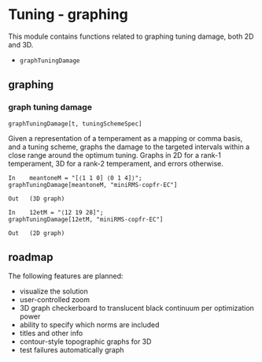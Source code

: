 # Tuning - graphing

This module contains functions related to graphing tuning damage, both 2D and 3D.

* `graphTuningDamage`

## graphing

### graph tuning damage

`graphTuningDamage[t, tuningSchemeSpec]`

Given a representation of a temperament as a mapping or comma basis, and a tuning scheme,
graphs the damage to the targeted intervals within a close range around the optimum tuning.
Graphs in 2D for a rank-1 temperament, 3D for a rank-2 temperament, and errors otherwise.

```
In    meantoneM = "[⟨1 1 0] ⟨0 1 4]⟩";
graphTuningDamage[meantoneM, "miniRMS-copfr-EC"]

Out   (3D graph)
```

```
In    12etM = "⟨12 19 28]";
graphTuningDamage[12etM, "miniRMS-copfr-EC"]

Out   (2D graph)
```

## roadmap

The following features are planned:

* visualize the solution
* user-controlled zoom
* 3D graph checkerboard to translucent black continuum per optimization power
* ability to specify which norms are included
* titles and other info
* contour-style topographic graphs for 3D
* test failures automatically graph

